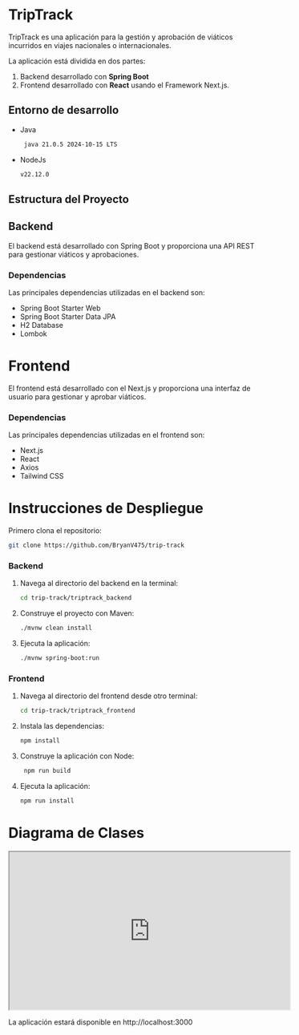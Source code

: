 # TripTrack

TripTrack es una aplicación para la gestión y aprobación de viáticos incurridos en viajes nacionales o internacionales.

La aplicación está dividida en dos partes: 
1. Backend desarrollado con **Spring Boot** 
2. Frontend desarrollado con **React** usando el Framework Next.js.

## Entorno de desarrollo
- Java
  ```bash
   java 21.0.5 2024-10-15 LTS
  ```
  
- NodeJs
   ```bash
   v22.12.0
   ```
   
## Estructura del Proyecto

## Backend

El backend está desarrollado con Spring Boot y proporciona una API REST para gestionar viáticos y aprobaciones.

### Dependencias

Las principales dependencias utilizadas en el backend son:

- Spring Boot Starter Web
- Spring Boot Starter Data JPA
- H2 Database
- Lombok

# Frontend
El frontend está desarrollado con el Next.js y proporciona una interfaz de usuario para gestionar y aprobar viáticos.

### Dependencias
Las principales dependencias utilizadas en el frontend son:

- Next.js
- React
- Axios
- Tailwind CSS

# Instrucciones de Despliegue

Primero clona el repositorio:
   ```bash
   git clone https://github.com/BryanV475/trip-track
   ```

### Backend

1. Navega al directorio del backend en la terminal:
   ```bash
   cd trip-track/triptrack_backend
   ```
2. Construye el proyecto con Maven:
   ```bash
   ./mvnw clean install
   ```
3. Ejecuta la aplicación:
   ```bash
   ./mvnw spring-boot:run
   ```

### Frontend

1. Navega al directorio del frontend desde otro terminal:
   ```bash
   cd trip-track/triptrack_frontend
   ```
2. Instala las dependencias:
   ```bash
   npm install
   ```
 3. Construye la aplicación con Node:
    ```bash
     npm run build
    ```
3. Ejecuta la aplicación:
   ```bash
   npm run install
   ```

# Diagrama de Clases

<iframe width="560" height="315" src='https://dbdiagram.io/e/6765e8d0fc29fb2b3b03edb0/6765e8d5fc29fb2b3b03ee05'> </iframe>

La aplicación estará disponible en http://localhost:3000
